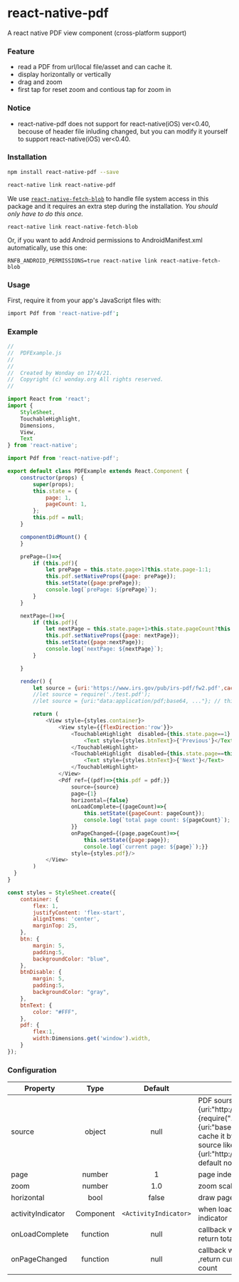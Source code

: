 # react-native-pdf
A react native PDF view component (cross-platform support)

### Feature

* read a PDF from url/local file/asset and can cache it.
* display horizontally or vertically
* drag and zoom
* first tap for reset zoom and contious tap for zoom in

### Notice
* react-native-pdf does not support for react-native(iOS) ver<0.40, becouse of header file inluding changed, but you can modify it yourself to support react-native(iOS) ver<0.40.

### Installation
```bash
npm install react-native-pdf --save

react-native link react-native-pdf
```
We use [`react-native-fetch-blob`](https://github.com/wkh237/react-native-fetch-blob#installation) to handle file system access in this package and it requires an extra step during the installation. 
_You should only have to do this once._

    react-native link react-native-fetch-blob
    
Or, if you want to add Android permissions to AndroidManifest.xml automatically, use this one:

    RNFB_ANDROID_PERMISSIONS=true react-native link react-native-fetch-blob

### Usage

First, require it from your app's JavaScript files with:
```bash
import Pdf from 'react-native-pdf';
```


### Example

```js
//
//  PDFExample.js
// 
//
//  Created by Wonday on 17/4/21.
//  Copyright (c) wonday.org All rights reserved.
//

import React from 'react';
import {
    StyleSheet,
    TouchableHighlight,
    Dimensions,
    View,
    Text
} from 'react-native';

import Pdf from 'react-native-pdf';

export default class PDFExample extends React.Component {
    constructor(props) {
        super(props);
        this.state = {
            page: 1,
            pageCount: 1,
        };
        this.pdf = null;
    }

    componentDidMount() {
    }

    prePage=()=>{
        if (this.pdf){
            let prePage = this.state.page>1?this.state.page-1:1;
            this.pdf.setNativeProps({page: prePage});
            this.setState({page:prePage});
            console.log(`prePage: ${prePage}`);
        }
    }

    nextPage=()=>{
        if (this.pdf){
            let nextPage = this.state.page+1>this.state.pageCount?this.state.pageCount:this.state.page+1;
            this.pdf.setNativeProps({page: nextPage});
            this.setState({page:nextPage});
            console.log(`nextPage: ${nextPage}`);
        }

    }

    render() {
        let source = {uri:'https://www.irs.gov/pub/irs-pdf/fw2.pdf',cache:true};
        //let source = require('./test.pdf');
        //let source = {uri:"data:application/pdf;base64, ..."}; // this is a dummy

        return (
            <View style={styles.container}>
                <View style={{flexDirection:'row'}}>
                    <TouchableHighlight  disabled={this.state.page==1} style={this.state.page==1?styles.btnDisable:styles.btn} onPress={()=>this.prePage()}>
                        <Text style={styles.btnText}>{'Previous'}</Text>
                    </TouchableHighlight>
                    <TouchableHighlight  disabled={this.state.page==this.state.pageCount} style={this.state.page==this.state.pageCount?styles.btnDisable:styles.btn}  onPress={()=>this.nextPage()}>
                        <Text style={styles.btnText}>{'Next'}</Text>
                    </TouchableHighlight>
                </View>
                <Pdf ref={(pdf)=>{this.pdf = pdf;}}
                    source={source}
                    page={1}
                    horizontal={false}
                    onLoadComplete={(pageCount)=>{
                        this.setState({pageCount: pageCount});
                        console.log(`total page count: ${pageCount}`);
                    }}
                    onPageChanged={(page,pageCount)=>{
                        this.setState({page:page});
                        console.log(`current page: ${page}`);}}
                    style={styles.pdf}/>
            </View>
        )
  }
}

const styles = StyleSheet.create({
    container: {
        flex: 1,
        justifyContent: 'flex-start',
        alignItems: 'center',
        marginTop: 25,
    },
    btn: {
        margin: 5,
        padding:5,
        backgroundColor: "blue",
    },
    btnDisable: {
        margin: 5,
        padding:5,
        backgroundColor: "gray",
    },
    btnText: {
        color: "#FFF",
    },
    pdf: {
        flex:1,
        width:Dimensions.get('window').width,
    }
});
```


### Configuration

| Property      | Type            | Default             | Description | iOS | Android |
| ------------- |:-------------:|:------------:       | ----------- | --- | ------- |
| source        | object      | null              | PDF sourse like <Image>, can be:{uri:"http://xxx/xxx.pdf"} or {require("./test.pdf")} or {uri:"base64 data"}. You also can  cache it by add "cache" property to source like {url:"http://xxx/xxx.pdf",cache:true}, default not cache network file.| ✔   | ✔ |
| page          | number        | 1             | page index | ✔   | ✔ |
| zoom      | number        | 1.0   | zoom scale | ✔   | ✔ |
| horizontal      | bool        | false   | draw page direction | ✔   | ✔ |
| activityIndicator       | Component       | `<ActivityIndicator>`   | when loading a file show it as a indicator  | ✔   | ✔ |
| onLoadComplete      | function        | null        | callback when page load complete, return total page count | ✔   | ✔ |
| onPageChanged       | function        | null        | callback when page changed, ,return current page and total page count | ✔   | ✔ |
